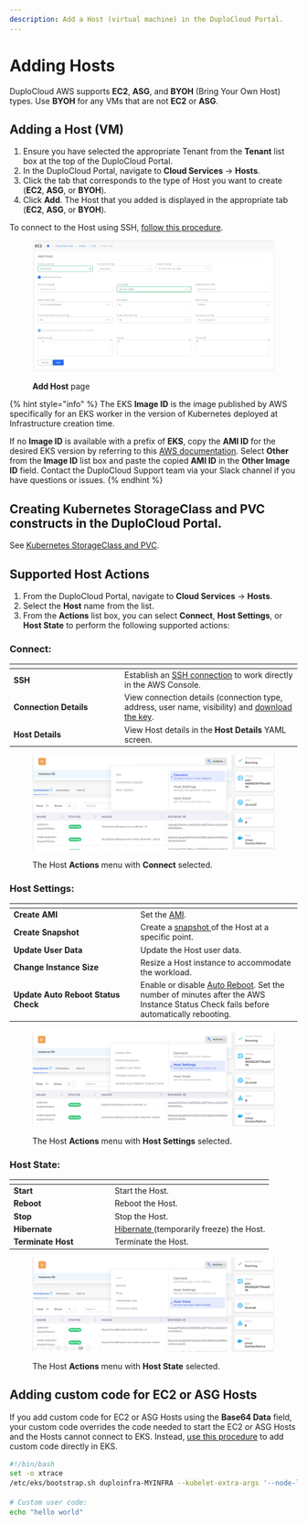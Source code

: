 ```yaml
---
description: Add a Host (virtual machine) in the DuploCloud Portal.
---
```


# Adding Hosts

DuploCloud AWS supports **EC2**, **ASG**, and **BYOH** (Bring Your Own Host) types. Use **BYOH** for any VMs that are not **EC2** or **ASG**.

## Adding a Host (VM)

1. Ensure you have selected the appropriate Tenant from the **Tenant** list box at the top of the DuploCloud Portal.
2. In the DuploCloud Portal, navigate to **Cloud Services** -> **Hosts**.&#x20;
3. Click the tab that corresponds to the type of Host you want to create (**EC2**, **ASG**, or **BYOH**).
4. Click **Add**. The Host that you added is displayed in the appropriate tab (**EC2**, **ASG**, or **BYOH**).

To connect to the Host using SSH, [follow this procedure](ssh-ec2-instance.md).

<figure><img src="../../../.gitbook/assets/screenshot-nimbusweb.me-2024.02.18-12_57_26.png" alt=""><figcaption><p><strong>Add Host</strong> page</p></figcaption></figure>

{% hint style="info" %}
The EKS **Image ID** is the image published by AWS specifically for an EKS worker in the version of Kubernetes deployed at Infrastructure creation time.

If no **Image ID** is available with a prefix of **EKS**, copy the **AMI ID** for the desired EKS version by referring to this [AWS documentation](https://docs.aws.amazon.com/eks/latest/userguide/eks-optimized-amis.html). Select **Other** from the **Image ID** list box and paste the copied **AMI ID** in the **Other Image ID** field. Contact the DuploCloud Support team via your Slack channel if you have questions or issues.
{% endhint %}

## Creating Kubernetes StorageClass and PVC constructs in the DuploCloud Portal.

See [Kubernetes StorageClass and PVC](../../../kubernetes-overview/kubernetes-storageclass-and-pvc/).

## Supported Host Actions

1. From the DuploCloud Portal, navigate to **Cloud Services** -> **Hosts**.&#x20;
2. Select the **Host** name from the list.
3. From the **Actions** list box, you can select **Connect**, **Host Settings**, or **Host State** to perform the following supported actions:&#x20;

### **Connect:**

<table data-header-hidden><thead><tr><th width="180"></th><th></th></tr></thead><tbody><tr><td><strong>SSH</strong></td><td>Establish an <a href="ssh-ec2-instance.md#connecting-to-an-ec2-linux-instance-using-ssh">SSH connection</a> to work directly in the AWS Console.</td></tr><tr><td><strong>Connection Details</strong></td><td>View connection details (connection type, address, user name, visibility) and <a href="ssh-ec2-instance.md#connect-by-downloading-a-key">download the key</a>.</td></tr><tr><td><strong>Host Details</strong></td><td>View Host details in the <strong>Host Details</strong> YAML screen.</td></tr></tbody></table>

<div align="left">

<figure><img src="../../../.gitbook/assets/Shot 1 connection.png" alt=""><figcaption><p>The Host <strong>Actions</strong> menu with <strong>Connect</strong> selected.</p></figcaption></figure>

</div>

### **Host Settings:**

<table data-header-hidden><thead><tr><th width="208"></th><th></th></tr></thead><tbody><tr><td><strong>Create AMI</strong></td><td>Set the <a href="create-amazon-machine-image-ami.md">AMI</a>.</td></tr><tr><td><strong>Create Snapshot</strong></td><td>Create a <a href="backups.md">snapshot </a>of the Host at a specific point. </td></tr><tr><td><strong>Update User Data</strong></td><td>Update the Host user data.</td></tr><tr><td><strong>Change Instance Size</strong></td><td>Resize a Host instance to accommodate the workload. </td></tr><tr><td><strong>Update Auto Reboot Status Check</strong></td><td>Enable or disable <a href="configure-auto-reboot.md">Auto Reboot</a>. Set the number of minutes after the AWS Instance Status Check fails before automatically rebooting. </td></tr></tbody></table>

<div align="left">

<figure><img src="../../../.gitbook/assets/Shot 2 Host Connections.png" alt=""><figcaption><p>The Host <strong>Actions</strong> menu with <strong>Host Settings</strong> selected.</p></figcaption></figure>

</div>

### **Host State:**

<table data-header-hidden><thead><tr><th width="163"></th><th></th></tr></thead><tbody><tr><td><strong>Start</strong></td><td>Start the Host.</td></tr><tr><td><strong>Reboot</strong></td><td>Reboot the Host.</td></tr><tr><td><strong>Stop</strong> </td><td>Stop the Host. </td></tr><tr><td><strong>Hibernate</strong></td><td><a href="hibernate-an-ec2-host.md">Hibernate </a>(temporarily freeze) the Host.</td></tr><tr><td><strong>Terminate Host</strong></td><td>Terminate the Host. </td></tr></tbody></table>

<div align="left">

<figure><img src="../../../.gitbook/assets/Shot 3 Host State.png" alt=""><figcaption><p>The Host <strong>Actions</strong> menu with <strong>Host State</strong> selected.</p></figcaption></figure>

</div>

## Adding custom code for EC2 or ASG Hosts&#x20;

If you add custom code for EC2 or ASG Hosts using the **Base64 Data** field, your custom code overrides the code needed to start the EC2 or ASG Hosts and the Hosts cannot connect to EKS. Instead, [use this procedure](adding-hosts.md#adding-custom-code-for-ec2-and-asg-hosts-in-eks) to add custom code directly in EKS.&#x20;

```bash
#!/bin/bash
set -o xtrace
/etc/eks/bootstrap.sh duploinfra-MYINFRA --kubelet-extra-args '--node-labels=tenantname=duploservices-MYTENANT'

# Custom user code:
echo "hello world"
```

